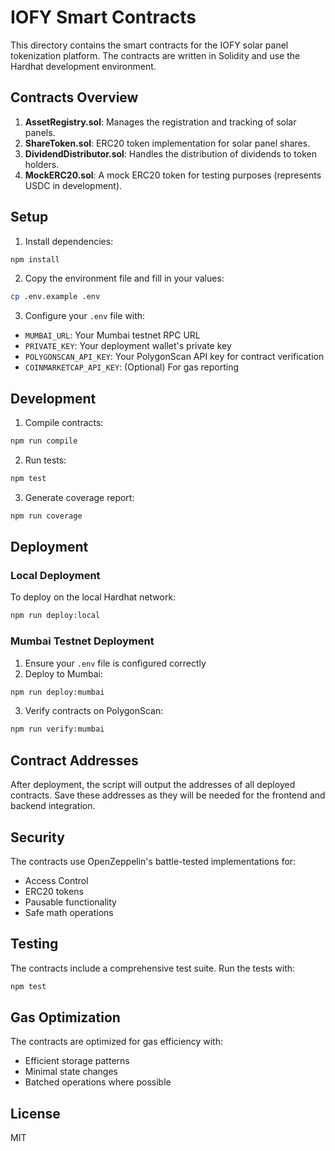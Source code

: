# IOFY Smart Contracts

This directory contains the smart contracts for the IOFY solar panel tokenization platform. The contracts are written in Solidity and use the Hardhat development environment.

## Contracts Overview

1. **AssetRegistry.sol**: Manages the registration and tracking of solar panels.
2. **ShareToken.sol**: ERC20 token implementation for solar panel shares.
3. **DividendDistributor.sol**: Handles the distribution of dividends to token holders.
4. **MockERC20.sol**: A mock ERC20 token for testing purposes (represents USDC in development).

## Setup

1. Install dependencies:
```bash
npm install
```

2. Copy the environment file and fill in your values:
```bash
cp .env.example .env
```

3. Configure your `.env` file with:
- `MUMBAI_URL`: Your Mumbai testnet RPC URL
- `PRIVATE_KEY`: Your deployment wallet's private key
- `POLYGONSCAN_API_KEY`: Your PolygonScan API key for contract verification
- `COINMARKETCAP_API_KEY`: (Optional) For gas reporting

## Development

1. Compile contracts:
```bash
npm run compile
```

2. Run tests:
```bash
npm test
```

3. Generate coverage report:
```bash
npm run coverage
```

## Deployment

### Local Deployment
To deploy on the local Hardhat network:
```bash
npm run deploy:local
```

### Mumbai Testnet Deployment
1. Ensure your `.env` file is configured correctly
2. Deploy to Mumbai:
```bash
npm run deploy:mumbai
```

3. Verify contracts on PolygonScan:
```bash
npm run verify:mumbai
```

## Contract Addresses

After deployment, the script will output the addresses of all deployed contracts. Save these addresses as they will be needed for the frontend and backend integration.

## Security

The contracts use OpenZeppelin's battle-tested implementations for:
- Access Control
- ERC20 tokens
- Pausable functionality
- Safe math operations

## Testing

The contracts include a comprehensive test suite. Run the tests with:
```bash
npm test
```

## Gas Optimization

The contracts are optimized for gas efficiency with:
- Efficient storage patterns
- Minimal state changes
- Batched operations where possible

## License

MIT 